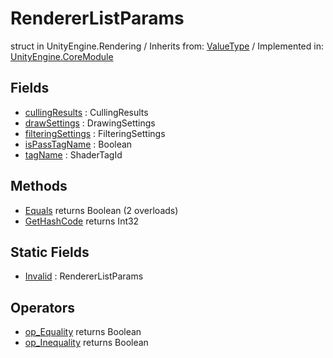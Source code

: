# RendererListParams
struct in UnityEngine.Rendering
 / Inherits from: <a href="https://docs.unity3d.com/6000.0/Documentation/ScriptReference/ValueType.html" target="_blank">ValueType</a> / Implemented in: <a href="https://docs.unity3d.com/6000.0/Documentation/ScriptReference/UnityEngine.CoreModule.html" target="_blank">UnityEngine.CoreModule</a>
## Fields
- <a href="https://docs.unity3d.com/6000.0/Documentation/ScriptReference/RendererListParams-cullingResults.html" target="_blank">cullingResults</a> : CullingResults
- <a href="https://docs.unity3d.com/6000.0/Documentation/ScriptReference/RendererListParams-drawSettings.html" target="_blank">drawSettings</a> : DrawingSettings
- <a href="https://docs.unity3d.com/6000.0/Documentation/ScriptReference/RendererListParams-filteringSettings.html" target="_blank">filteringSettings</a> : FilteringSettings
- <a href="https://docs.unity3d.com/6000.0/Documentation/ScriptReference/RendererListParams-isPassTagName.html" target="_blank">isPassTagName</a> : Boolean
- <a href="https://docs.unity3d.com/6000.0/Documentation/ScriptReference/RendererListParams-tagName.html" target="_blank">tagName</a> : ShaderTagId
## Methods
- <a href="https://docs.unity3d.com/6000.0/Documentation/ScriptReference/RendererListParams.Equals.html" target="_blank">Equals</a> returns Boolean (2 overloads)
- <a href="https://docs.unity3d.com/6000.0/Documentation/ScriptReference/RendererListParams.GetHashCode.html" target="_blank">GetHashCode</a> returns Int32
## Static Fields
- <a href="https://docs.unity3d.com/6000.0/Documentation/ScriptReference/RendererListParams-Invalid.html" target="_blank">Invalid</a> : RendererListParams
## Operators
- <a href="https://docs.unity3d.com/6000.0/Documentation/ScriptReference/RendererListParams.op_Equality.html" target="_blank">op_Equality</a> returns Boolean
- <a href="https://docs.unity3d.com/6000.0/Documentation/ScriptReference/RendererListParams.op_Inequality.html" target="_blank">op_Inequality</a> returns Boolean
